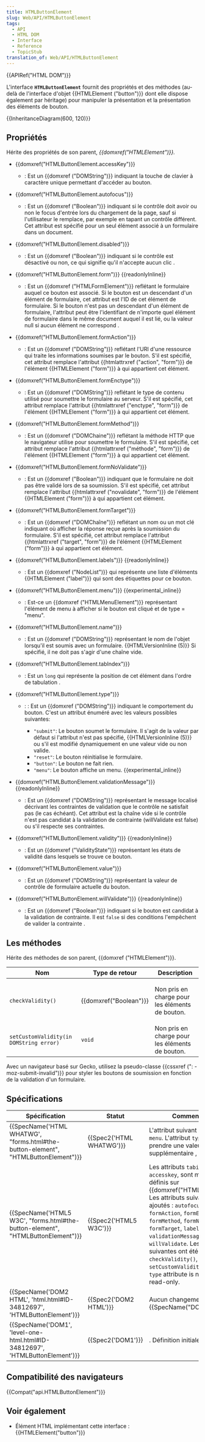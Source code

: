 ```yaml
---
title: HTMLButtonElement
slug: Web/API/HTMLButtonElement
tags:
  - API
  - HTML DOM
  - Interface
  - Reference
  - TopicStub
translation_of: Web/API/HTMLButtonElement
---
```

{{APIRef("HTML DOM")}}

L'interface   **`HTMLButtonElement`**  fournit des propriétés et des méthodes (au-delà de l'interface d'objet {{HTMLElement ("button")}} dont elle dispose également par héritage) pour manipuler la présentation et la présentation des éléments de bouton.

{{InheritanceDiagram(600, 120)}}

## Propriétés

Hérite des propriétés de son parent,  *{{domxref("HTMLElement")}}.*

- {{domxref("HTMLButtonElement.accessKey")}}
  - : Est un {{domxref ("DOMString")}} indiquant la touche de clavier à caractère unique permettant d'accéder au bouton.
- {{domxref("HTMLButtonElement.autofocus")}}
  - : Est un {{domxref ("Boolean")}} indiquant si le contrôle doit avoir ou non le focus d'entrée lors du chargement de la page, sauf si l'utilisateur le remplace, par exemple en tapant un contrôle différent. Cet attribut est spécifié pour un seul élément associé à un formulaire dans un document.
- {{domxref("HTMLButtonElement.disabled")}}
  - : Est un {{domxref ("Boolean")}} indiquant si le contrôle est désactivé ou non, ce qui signifie qu'il n'accepte aucun clic .
- {{domxref("HTMLButtonElement.form")}} {{readonlyInline}}
  - : Est un {{domxref ("HTMLFormElement")}} reflétant le formulaire auquel ce bouton est associé. Si le bouton est un descendant d'un élément de formulaire, cet attribut est l'ID de cet élément de formulaire.
    Si le bouton n'est pas un descendant d'un élément de formulaire, l'attribut peut être l'identifiant de n'importe quel élément de formulaire dans le même document auquel il est lié, ou la valeur null si aucun élément ne correspond .
- {{domxref("HTMLButtonElement.formAction")}}
  - : Est un {{domxref ("DOMString")}} reflétant l'URI d'une ressource qui traite les informations soumises par le bouton. S'il est spécifié, cet attribut remplace l'attribut {{htmlattrxref ("action", "form")}} de l'élément {{HTMLElement ("form")}} à qui appartient cet élément.
- {{domxref("HTMLButtonElement.formEnctype")}}
  - : Est un {{domxref ("DOMString")}} reflétant le type de contenu utilisé pour soumettre le formulaire au serveur. S'il est spécifié, cet attribut remplace l'attribut {{htmlattrxref ("enctype", "form")}} de l'élément {{HTMLElement ("form")}} à qui appartient cet élément.
- {{domxref("HTMLButtonElement.formMethod")}}
  - : Est un {{domxref ("DOMChaine")}} reflétant la méthode HTTP que le navigateur utilise pour soumettre le formulaire. S'il est spécifié, cet attribut remplace l'attribut {{htmlattrxref ("méthode", "form")}} de l'élément {{HTMLElement ("form")}} à qui appartient cet élément.
- {{domxref("HTMLButtonElement.formNoValidate")}}
  - : Est un {{domxref ("Boolean")}} indiquant que le formulaire ne doit pas être validé lors de sa soumission. S'il est spécifié, cet attribut remplace l'attribut {{htmlattrxref ("novalidate", "form")}} de l'élément {{HTMLElement ("form")}} à qui appartient cet élément.
- {{domxref("HTMLButtonElement.formTarget")}}
  - : Est un {{domxref ("DOMChaîne")}} reflétant un nom ou un mot clé indiquant où afficher la réponse reçue après la soumission du formulaire. S'il est spécifié, cet attribut remplace l'attribut {{htmlattrxref ("target", "form")}} de l'élément {{HTMLElement ("form")}} à qui appartient cet élément.
- {{domxref("HTMLButtonElement.labels")}} {{readonlyInline}}
  - : Est un {{domxref ("NodeList")}} qui représente une liste d'éléments {{HTMLElement ("label")}} qui sont des étiquettes pour ce bouton.
- {{domxref("HTMLButtonElement.menu")}} {{experimental_inline}}
  - : Est-ce un {{domxref ("HTMLMenuElement")}} représentant l'élément de menu à afficher si le bouton est cliqué et de type = "menu".
- {{domxref("HTMLButtonElement.name")}}
  - : Est un {{domxref ("DOMString")}} représentant le nom de l'objet lorsqu'il est soumis avec un formulaire. {{HTMLVersionInline (5)}} Si spécifié, il ne doit pas s'agir d'une chaîne vide.
- {{domxref("HTMLButtonElement.tabIndex")}}
  - : Est un  `long` qui représente la position de cet élément dans l'ordre de tabulation .
- {{domxref("HTMLButtonElement.type")}}

  - : : Est un {{domxref ("DOMString")}} indiquant le comportement du bouton. C'est un attribut énuméré avec les valeurs possibles suivantes:

    - `"submit"`: Le bouton soumet le formulaire. Il s'agit de la valeur par défaut si l'attribut n'est pas spécifié, {{HTMLVersionInline (5)}} ou s'il est modifié dynamiquement en une valeur vide ou non valide.
    - `"reset"`: Le bouton réinitialise le formulaire.
    - `"button"`: Le bouton ne fait rien.
    - `"menu"`: Le bouton affiche un menu. {{experimental_inline}}

- {{domxref("HTMLButtonElement.validationMessage")}} {{readonlyInline}}
  - : Est un {{domxref ("DOMString")}} représentant le message localisé décrivant les contraintes de validation que le contrôle ne satisfait pas (le cas échéant). Cet attribut est la chaîne vide si le contrôle n'est pas candidat à la validation de contrainte (willValidate est false) ou s'il respecte ses contraintes.
- {{domxref("HTMLButtonElement.validity")}} {{readonlyInline}}
  - : Est un {{domxref ("ValidityState")}} représentant les états de validité dans lesquels se trouve ce bouton.
- {{domxref("HTMLButtonElement.value")}}
  - : Est un {{domxref ("DOMString")}} représentant la valeur de contrôle de formulaire actuelle du bouton.
- {{domxref("HTMLButtonElement.willValidate")}} {{readonlyInline}}
  - : Est un {{domxref ("Boolean")}} indiquant si le bouton est candidat à la validation de contrainte. Il est  `false` si des conditions l'empêchent de valider la contrainte .

## Les méthodes

Hérite des méthodes de son parent, {{domxref ("HTMLElement")}}.

<table class="standard-table">
  <thead>
    <tr>
      <th scope="col">Nom</th>
      <th scope="col">Type de retour</th>
      <th scope="col">Description</th>
    </tr>
  </thead>
  <tbody>
    <tr>
      <td><code>checkValidity()</code></td>
      <td>{{domxref("Boolean")}}</td>
      <td><p>Non pris en charge pour les éléments de bouton.</p></td>
    </tr>
    <tr>
      <td>
        <p><code>setCustomValidity(in DOMString error)</code></p>
      </td>
      <td><code>void</code></td>
      <td>Non pris en charge pour les éléments de bouton.</td>
    </tr>
  </tbody>
</table>

Avec un navigateur basé sur Gecko, utilisez la pseudo-classe {{cssxref (": - moz-submit-invalid")}} pour styler les boutons de soumission en fonction de la validation d'un formulaire.

## Spécifications

| Spécification                                                                                                | Statut                           | Commentaire                                                                                                                                                                                                                                                                                                                                                                                                                                 |
| ------------------------------------------------------------------------------------------------------------ | -------------------------------- | ------------------------------------------------------------------------------------------------------------------------------------------------------------------------------------------------------------------------------------------------------------------------------------------------------------------------------------------------------------------------------------------------------------------------------------------- |
| {{SpecName('HTML WHATWG', "forms.html#the-button-element", "HTMLButtonElement")}} | {{Spec2('HTML WHATWG')}} | L'attribut suivant a été ajouté : `menu`. L'attribut  `type` peut prendre une valeur supplémentaire , `"menu"`.                                                                                                                                                                                                                                                                                                                             |
| {{SpecName('HTML5 W3C', "forms.html#the-button-element", "HTMLButtonElement")}}     | {{Spec2('HTML5 W3C')}}     | Les attributs  `tabindex` et `accesskey`,  sont maintenant définis sur {{domxref("HTMLElement")}}. Les attributs suivants ont été ajoutés : `autofocus`, `formAction`, `formEnctype`, `formMethod`, `formNoValidate`, `formTarget`, `labels`, `validity`, `validationMessage`, and `willValidate`. Les méthodes suivantes ont été ajoutées : `checkValidity()`, `setCustomValidity()`. The `type` attribute is no more read-only. |
| {{SpecName('DOM2 HTML', 'html.html#ID-34812697', 'HTMLButtonElement')}}             | {{Spec2('DOM2 HTML')}}     | Aucun changement de  {{SpecName("DOM1")}}.                                                                                                                                                                                                                                                                                                                                                                                          |
| {{SpecName('DOM1', 'level-one-html.html#ID-34812697', 'HTMLButtonElement')}}         | {{Spec2('DOM1')}}         | . Définition initiale                                                                                                                                                                                                                                                                                                                                                                                                                       |

## Compatibilité des navigateurs

{{Compat("api.HTMLButtonElement")}}

## Voir également

- Élément HTML implémentant cette interface : {{HTMLElement("button")}}
